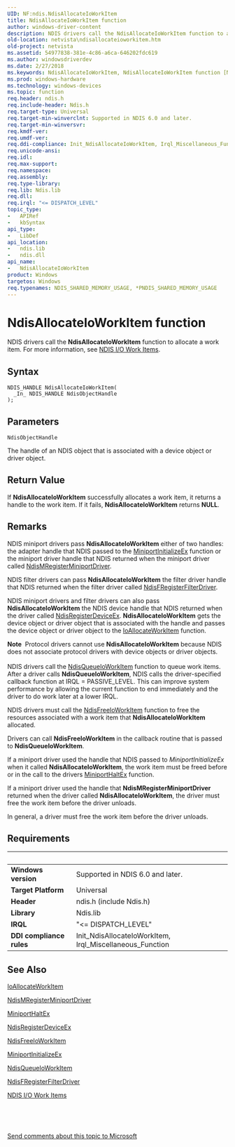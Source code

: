 ```yaml
---
UID: NF:ndis.NdisAllocateIoWorkItem
title: NdisAllocateIoWorkItem function
author: windows-driver-content
description: NDIS drivers call the NdisAllocateIoWorkItem function to allocate a work item. For more information, see NDIS I/O Work Items.
old-location: netvista\ndisallocateioworkitem.htm
old-project: netvista
ms.assetid: 54977838-381e-4c86-a6ca-646202fdc619
ms.author: windowsdriverdev
ms.date: 2/27/2018
ms.keywords: NdisAllocateIoWorkItem, NdisAllocateIoWorkItem function [Network Drivers Starting with Windows Vista], ndis/NdisAllocateIoWorkItem, ndis_work_items_ref_c227456a-4847-40db-b530-a772f4fd4dc3.xml, netvista.ndisallocateioworkitem
ms.prod: windows-hardware
ms.technology: windows-devices
ms.topic: function
req.header: ndis.h
req.include-header: Ndis.h
req.target-type: Universal
req.target-min-winverclnt: Supported in NDIS 6.0 and later.
req.target-min-winversvr: 
req.kmdf-ver: 
req.umdf-ver: 
req.ddi-compliance: Init_NdisAllocateIoWorkItem, Irql_Miscellaneous_Function
req.unicode-ansi: 
req.idl: 
req.max-support: 
req.namespace: 
req.assembly: 
req.type-library: 
req.lib: Ndis.lib
req.dll: 
req.irql: "<= DISPATCH_LEVEL"
topic_type:
-	APIRef
-	kbSyntax
api_type:
-	LibDef
api_location:
-	ndis.lib
-	ndis.dll
api_name:
-	NdisAllocateIoWorkItem
product: Windows
targetos: Windows
req.typenames: NDIS_SHARED_MEMORY_USAGE, *PNDIS_SHARED_MEMORY_USAGE
---
```



# NdisAllocateIoWorkItem function
NDIS drivers call the 
  <b>NdisAllocateIoWorkItem</b> function to allocate a work item. For more information, see <a href="https://msdn.microsoft.com/4f966ff3-2092-495f-863f-50f079085fa6">NDIS I/O Work Items</a>.

## Syntax

````
NDIS_HANDLE NdisAllocateIoWorkItem(
  _In_ NDIS_HANDLE NdisObjectHandle
);
````

## Parameters

`NdisObjectHandle`

The handle of an NDIS object that is associated with a device object or driver object.


## Return Value

If 
     <b>NdisAllocateIoWorkItem</b> successfully allocates a work item, it returns a handle to the work item.
     If it fails, 
     <b>NdisAllocateIoWorkItem</b> returns <b>NULL</b>.

## Remarks

NDIS miniport drivers pass 
    <b>NdisAllocateIoWorkItem</b> either of two handles: the adapter handle that NDIS passed to the 
    <a href="..\ndis\nc-ndis-miniport_initialize.md">MiniportInitializeEx</a> function or
    the miniport driver handle that NDIS returned when the miniport driver called 
    <a href="..\ndis\nf-ndis-ndismregisterminiportdriver.md">
    NdisMRegisterMiniportDriver</a>.

NDIS filter drivers can pass 
    <b>NdisAllocateIoWorkItem</b> the filter driver handle that NDIS returned when the filter driver called 
    <a href="..\ndis\nf-ndis-ndisfregisterfilterdriver.md">NdisFRegisterFilterDriver</a>.

NDIS miniport drivers and filter drivers can also pass 
    <b>NdisAllocateIoWorkItem</b> the NDIS device handle that NDIS returned when the driver called 
    <a href="..\ndis\nf-ndis-ndisregisterdeviceex.md">NdisRegisterDeviceEx</a>. 
    <b>NdisAllocateIoWorkItem</b> gets the device object or driver object that is associated with the handle
    and passes the device object or driver object to the 
    <a href="..\wdm\nf-wdm-ioallocateworkitem.md">IoAllocateWorkItem</a> function.

<div class="alert"><b>Note</b>  Protocol drivers cannot use 
    <b>NdisAllocateIoWorkItem</b> because NDIS does not associate protocol drivers with device objects or
    driver objects.</div>
<div> </div>
NDIS drivers call the 
    <a href="..\ndis\nf-ndis-ndisqueueioworkitem.md">NdisQueueIoWorkItem</a> function to queue
    work items. After a driver calls 
    <b>NdisQueueIoWorkItem</b>, NDIS calls the driver-specified callback function at IRQL = PASSIVE_LEVEL.
    This can improve system performance by allowing the current function to end immediately and the driver to
    do work later at a lower IRQL.

NDIS drivers must call the 
    <a href="..\ndis\nf-ndis-ndisfreeioworkitem.md">NdisFreeIoWorkItem</a> function to free the
    resources associated with a work item that 
    <b>NdisAllocateIoWorkItem</b> allocated.

Drivers can call
    <b>NdisFreeIoWorkItem</b> in the callback routine that is passed to 
    <b>NdisQueueIoWorkItem</b>.

If a miniport driver used the handle that NDIS passed to 
    <i>MiniportInitializeEx</i> when it called 
    <b>NdisAllocateIoWorkItem</b>, the work item must be freed before or in the call to the drivers 
    <a href="..\ndis\nc-ndis-miniport_halt.md">MiniportHaltEx</a> function.

If a miniport driver used the handle that 
    <b>NdisMRegisterMiniportDriver</b> returned when the driver called 
    <b>NdisAllocateIoWorkItem</b>, the driver must free the work item before the driver unloads.

In general, a driver must free the work item before the driver unloads.

## Requirements
| &nbsp; | &nbsp; |
| ---- |:---- |
| **Windows version** | Supported in NDIS 6.0 and later.  |
| **Target Platform** | Universal |
| **Header** | ndis.h (include Ndis.h) |
| **Library** | Ndis.lib |
| **IRQL** | "<= DISPATCH_LEVEL" |
| **DDI compliance rules** | Init_NdisAllocateIoWorkItem, Irql_Miscellaneous_Function |

## See Also

<a href="..\wdm\nf-wdm-ioallocateworkitem.md">IoAllocateWorkItem</a>



<a href="..\ndis\nf-ndis-ndismregisterminiportdriver.md">NdisMRegisterMiniportDriver</a>



<a href="..\ndis\nc-ndis-miniport_halt.md">MiniportHaltEx</a>



<a href="..\ndis\nf-ndis-ndisregisterdeviceex.md">NdisRegisterDeviceEx</a>



<a href="..\ndis\nf-ndis-ndisfreeioworkitem.md">NdisFreeIoWorkItem</a>



<a href="..\ndis\nc-ndis-miniport_initialize.md">MiniportInitializeEx</a>



<a href="..\ndis\nf-ndis-ndisqueueioworkitem.md">NdisQueueIoWorkItem</a>



<a href="..\ndis\nf-ndis-ndisfregisterfilterdriver.md">NdisFRegisterFilterDriver</a>



<a href="https://msdn.microsoft.com/4f966ff3-2092-495f-863f-50f079085fa6">NDIS I/O Work Items</a>



 

 

<a href="mailto:wsddocfb@microsoft.com?subject=Documentation%20feedback [netvista\netvista]:%20NdisAllocateIoWorkItem function%20 RELEASE:%20(2/27/2018)&amp;body=%0A%0APRIVACY STATEMENT%0A%0AWe use your feedback to improve the documentation. We don't use your email address for any other purpose, and we'll remove your email address from our system after the issue that you're reporting is fixed. While we're working to fix this issue, we might send you an email message to ask for more info. Later, we might also send you an email message to let you know that we've addressed your feedback.%0A%0AFor more info about Microsoft's privacy policy, see http://privacy.microsoft.com/en-us/default.aspx." title="Send comments about this topic to Microsoft">Send comments about this topic to Microsoft</a>